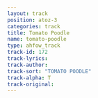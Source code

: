 ```yaml
---
layout: track
position: atoz-3
categories: track
title: Tomato Poodle
name: tomato-poodle
type: ahfow_track
track-id: 172
track-lyrics: 
track-author: 
track-sort: "TOMATO POODLE"
track-alpha: T
track-original: 
---
```


